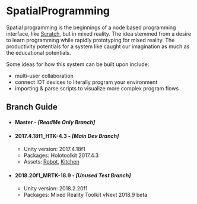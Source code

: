 # SpatialProgramming

Spatial programming is the beginnings of a node based programming interface, like [Scratch](https://scratch.mit.edu/), but in mixed reality. The idea stemmed from a desire to learn programming while rapidly prototyping for mixed reality. The productivity potentials for a system like caught our imagination as much as the educational potentials.

Some ideas for how this system can be built upon include:
* multi-user collaboration
* connect IOT devices to literally program your environment
* importing & parse scripts to visualize more complex program flows

## Branch Guide
* #### Master  -  *[ReadMe Only Branch]*

* #### 2017.4.18f1_HTK-4.3  -  *[Main Dev Branch]*
   * Unity version: 2017.4.18f1
   * Packages: Holotoolkit 2017.4.3
   * Assets: [Robot](https://www.cgtrader.com/free-3d-models/character/sci-fi/robot-bot-rig), [Kitchen](https://poly.google.com/view/6bOTntCJyyK)

* #### 2018.20f1_MRTK-18.9  -  *[Unused Test Branch]*
   * Unity version: 2018.2.20f1
   * Packages: Mixed Reality Toolkit vNext 2018.9 beta

